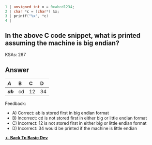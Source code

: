 ```c
1 | unsigned int x = 0xabcd1234;
2 | char *c = (char*) &x;
3 | printf("%x", *c)
4 | 
```

## In the above C code snippet, what is printed assuming the machine is big endian?

KSAs: 267

## Answer
| ***A*** | B | C | D |
| :--- | :--- | :--- | :--- |
| ***ab*** | cd | 12 | 34 |


Feedback:

- A) Correct: ab is stored first in big endian format
- B) Incorrect: cd is not stored first in either big or little endian format
- C) Incorrect: 12 is not stored first in either big or little endian format
- D) Incorrect: 34 would be printed if the machine is little endian

[**<- Back To Basic Dev**](../../../Basic_Dev.md)

